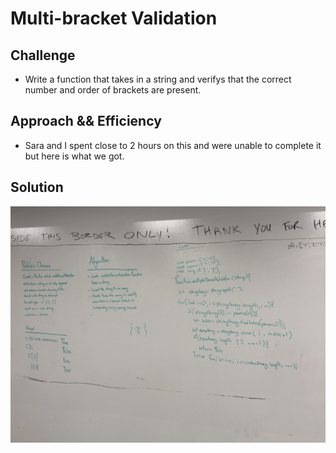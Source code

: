 # Multi-bracket Validation

## Challenge
* Write a function that takes in a string and verifys that the correct number and order of brackets are present.

## Approach && Efficiency
* Sara and I spent close to 2 hours on this and were unable to complete it but here is what we got.

## Solution
<img src="./multi-bracket-validation.jpg">